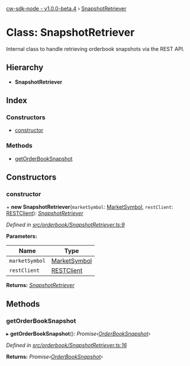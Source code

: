 [cw-sdk-node - v1.0.0-beta.4](../README.md) › [SnapshotRetriever](snapshotretriever.md)

# Class: SnapshotRetriever

Internal class to handle retrieving orderbook snapshots via the REST API.

## Hierarchy

* **SnapshotRetriever**

## Index

### Constructors

* [constructor](snapshotretriever.md#constructor)

### Methods

* [getOrderBookSnapshot](snapshotretriever.md#getorderbooksnapshot)

## Constructors

###  constructor

\+ **new SnapshotRetriever**(`marketSymbol`: [MarketSymbol](../README.md#marketsymbol), `restClient`: [RESTClient](restclient.md)): *[SnapshotRetriever](snapshotretriever.md)*

*Defined in [src/orderbook/SnapshotRetriever.ts:9](https://github.com/cryptowatch/cw-sdk-node/blob/53b8a13/src/orderbook/SnapshotRetriever.ts#L9)*

**Parameters:**

Name | Type |
------ | ------ |
`marketSymbol` | [MarketSymbol](../README.md#marketsymbol) |
`restClient` | [RESTClient](restclient.md) |

**Returns:** *[SnapshotRetriever](snapshotretriever.md)*

## Methods

###  getOrderBookSnapshot

▸ **getOrderBookSnapshot**(): *Promise‹[OrderBookSnapshot](../interfaces/orderbooksnapshot.md)›*

*Defined in [src/orderbook/SnapshotRetriever.ts:16](https://github.com/cryptowatch/cw-sdk-node/blob/53b8a13/src/orderbook/SnapshotRetriever.ts#L16)*

**Returns:** *Promise‹[OrderBookSnapshot](../interfaces/orderbooksnapshot.md)›*
